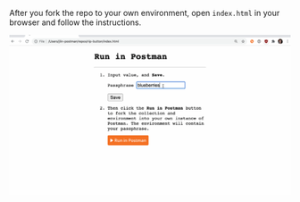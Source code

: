 After you fork the repo to your own environment, open `index.html` in your browser and follow the instructions.

![gif of Run in Postman button](misc/dynamicButton.gif)

